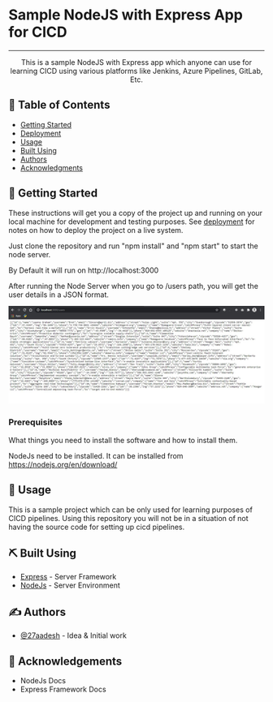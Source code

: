 

<h1>Sample NodeJS with Express App for CICD</h1>

---

<p align="center"> This is a sample NodeJS with Express app which anyone can use for learning CICD using various platforms like Jenkins, Azure Pipelines, GitLab, Etc.
    <br> 
</p>

## 📝 Table of Contents

- [Getting Started](#getting_started)
- [Deployment](#deployment)
- [Usage](#usage)
- [Built Using](#built_using)
- [Authors](#authors)
- [Acknowledgments](#acknowledgement)


## 🏁 Getting Started <a name = "getting_started"></a>

These instructions will get you a copy of the project up and running on your local machine for development and testing purposes. See [deployment](#deployment) for notes on how to deploy the project on a live system.

Just clone the repository and run "npm install" and "npm start" to start the node server.

By Default it will run on http://localhost:3000

After running the Node Server when you go to /users path, you will get the user details in a JSON format.

![alt text](https://github.com/27aadesh/Sample-NodeJS-with-Express-App-for-CICD/blob/master/screenshots/1.JPG)


### Prerequisites

What things you need to install the software and how to install them.

NodeJs need to be installed.
It can be installed from https://nodejs.org/en/download/


## 🎈 Usage <a name="usage"></a>

This is a sample project which can be only used for learning purposes of CICD pipelines. Using this repository you will not be in a situation of not having the source code for setting up cicd pipelines.


## ⛏️ Built Using <a name = "built_using"></a>

- [Express](https://expressjs.com/) - Server Framework
- [NodeJs](https://nodejs.org/en/) - Server Environment

## ✍️ Authors <a name = "authors"></a>

- [@27aadesh](https://github.com/27aadesh) - Idea & Initial work

## 🎉 Acknowledgements <a name = "acknowledgement"></a>

- NodeJs Docs
- Express Framework Docs
